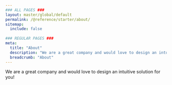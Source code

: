 ```yaml
---
### ALL PAGES ###
layout: master/global/default
permalink: /@reference/starter/about/
sitemap:
  include: false
  
### REGULAR PAGES ###
meta:
  title: "About"
  description: "We are a great company and would love to design an intuitive solution for you!"
  breadcrumb: "About"
---
```

We are a great company and would love to design an intuitive solution for you!
